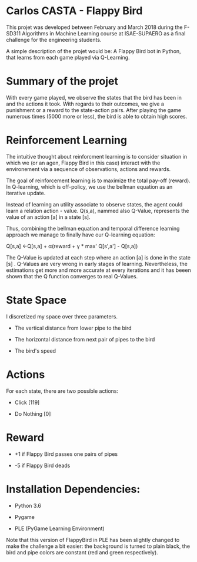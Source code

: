 # Carlos CASTA - Flappy Bird

This projet was developed between February and March 2018 during the F-SD311 Algorithms in Machine Learning course at ISAE-SUPAERO as a final challenge for the engineering students.

A simple description of the projet would be: A Flappy Bird bot in Python, that learns from each game played via Q-Learning.

# Summary of the projet

With every game played, we observe the states that the bird has been in and the actions it took. With regards to their outcomes, we give a punishment or a reward to the state-action pairs. After playing the game numerous times (5000 more or less), the bird is able to obtain high scores.

# Reinforcement Learning

The intuitive thought about reinforcment learning is to consider situation in which we (or an agen, Flappy Bird in this case) interact with the environement via a sequence of observations, actions and rewards.

The goal of reinforcement learning is to maximize the total pay-off (reward). In Q-learning, which is off-policy, we use the bellman equation as an iterative update.

Instead of learning an utility associate to observe states, the agent could learn a relation action - value.  Q(s,a),  nammed also Q-Value, represents the value of an action  [a]  in a state  [s].

Thus, combining the bellman equation and temporal difference learning approach we manage to finally have our Q-learning equation:

Q[s,a] ←Q[s,a] + α(reward + γ * max' Q[s',a'] - Q[s,a])

The Q-Value is updated at each step where an action  [a]  is done in the state  [s] . Q-Values are very wrong in early stages of learning. Nevertheless, the estimations get more and more accurate at every iterations and it has beeen shown that the Q function converges to real Q-Values.

# State Space

I discretized my space over three parameters.

- The vertical distance from lower pipe to the bird

- The horizontal distance from next pair of pipes to the bird

- The bird's speed

# Actions

For each state, there are two possible actions:

- Click [119]

- Do Nothing [0]

# Reward

- +1 if Flappy Bird passes one pairs of pipes

- -5 if Flappy Bird deads

# Installation Dependencies:

- Python 3.6

- Pygame

- PLE (PyGame Learning Environment)

Note that this version of FlappyBird in PLE has been slightly changed to make the challenge a bit easier: the background is turned to plain black, the bird and pipe colors are constant (red and green respectively).
